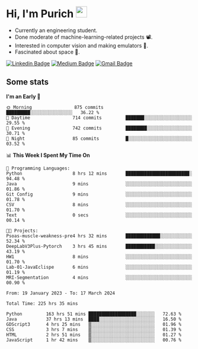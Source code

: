 <h1 align="left">Hi, I'm Purich
<img src="https://media.giphy.com/media/hvRJCLFzcasrR4ia7z/giphy.gif" width="30px"/></h1>

* Currently an engineering student.
* Done moderate of machine-learning-related projects :film_projector:.
* Interested in computer vision and making emulators :space_invader:.
* Fascinated about space :milky_way:.

[![Linkedin Badge](https://img.shields.io/badge/-Purich-blue?style=flat-square&logo=Linkedin&logoColor=white&link=https://www.linkedin.com/in/purich-siritip-16b3b3255/)](https://www.linkedin.com/in/purich-siritip-16b3b3255) [![Medium Badge](https://img.shields.io/badge/-@purich-gray?style=flat-square&labelColor=000000&logo=Medium&link=https://medium.com/@phuritsiritip)](https://medium.com/@phuritsiritip)
[![Gmail Badge](https://img.shields.io/badge/-mark.phurit@gmail.com-c14438?style=flat-square&logo=Gmail&logoColor=white&link=mailto:mark.phurit@gmail.com)](mailto:mark.phurit@gmail.com)

## Some stats

  
  <!--START_SECTION:waka-->
**I'm an Early 🐤** 

```text
🌞 Morning                875 commits         █████████░░░░░░░░░░░░░░░░   36.22 % 
🌆 Daytime                714 commits         ███████░░░░░░░░░░░░░░░░░░   29.55 % 
🌃 Evening                742 commits         ████████░░░░░░░░░░░░░░░░░   30.71 % 
🌙 Night                  85 commits          █░░░░░░░░░░░░░░░░░░░░░░░░   03.52 % 
```


📊 **This Week I Spent My Time On** 

```text
💬 Programming Languages: 
Python                   8 hrs 12 mins       ████████████████████████░   94.48 % 
Java                     9 mins              ░░░░░░░░░░░░░░░░░░░░░░░░░   01.86 % 
Git Config               9 mins              ░░░░░░░░░░░░░░░░░░░░░░░░░   01.78 % 
CSV                      8 mins              ░░░░░░░░░░░░░░░░░░░░░░░░░   01.70 % 
Text                     0 secs              ░░░░░░░░░░░░░░░░░░░░░░░░░   00.14 % 

🐱‍💻 Projects: 
Psoas-muscle-weakness-pre4 hrs 32 mins       █████████████░░░░░░░░░░░░   52.34 % 
DeepLabV3Plus-Pytorch    3 hrs 45 mins       ███████████░░░░░░░░░░░░░░   43.19 % 
HW1                      8 mins              ░░░░░░░░░░░░░░░░░░░░░░░░░   01.70 % 
Lab-01-JavaEclispe       6 mins              ░░░░░░░░░░░░░░░░░░░░░░░░░   01.19 % 
MRI-Segmentation         4 mins              ░░░░░░░░░░░░░░░░░░░░░░░░░   00.90 % 
```


<!--END_SECTION:waka-->

  <!--START_SECTION:waka-simple-->

```text
From: 19 January 2023 - To: 17 March 2024

Total Time: 225 hrs 35 mins

Python         163 hrs 51 mins ██████████████████░░░░░░░   72.63 %
Java           37 hrs 13 mins  ████░░░░░░░░░░░░░░░░░░░░░   16.50 %
GDScript3      4 hrs 25 mins   ▒░░░░░░░░░░░░░░░░░░░░░░░░   01.96 %
CSS            3 hrs 7 mins    ▒░░░░░░░░░░░░░░░░░░░░░░░░   01.39 %
HTML           2 hrs 51 mins   ▒░░░░░░░░░░░░░░░░░░░░░░░░   01.27 %
JavaScript     1 hr 42 mins    ▒░░░░░░░░░░░░░░░░░░░░░░░░   00.76 %
```

<!--END_SECTION:waka-simple-->

  <!--![Anurag's GitHub stats](https://github-readme-stats.vercel.app/api?username=vikimark&show_icons=true&theme=gruvbox_light)-->
  
<!--
**vikimark/vikimark** is a ✨ _special_ ✨ repository because its `README.md` (this file) appears on your GitHub profile.

Here are some ideas to get you started:

- 🔭 I’m currently working on ...
- 🌱 I’m currently learning ...
- 👯 I’m looking to collaborate on ...
- 🤔 I’m looking for help with ...
- 💬 Ask me about ...
- 📫 How to reach me: ...
- 😄 Pronouns: ...
- ⚡ Fun fact: ...
-->
